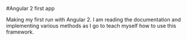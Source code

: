 #Angular 2 first app

Making my first run with Angular 2. I am reading the documentation and implementing various methods as I go to teach myself how to use this framework.
